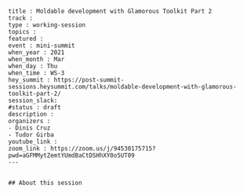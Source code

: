 	title : Moldable development with Glamorous Toolkit Part 2
	track : 
	type : working-session
	topics :
	featured :
	event : mini-summit
	when_year : 2021
	when_month : Mar
	when_day : Thu
	when_time : WS-3
	hey_summit : https://post-summit-sessions.heysummit.com/talks/moldable-development-with-glamorous-toolkit-part-2/
	session_slack:
	#status : draft
	description :
	organizers :
	- Dinis Cruz
	- Tudor Girba
	youtube_link :
	zoom_link : https://zoom.us/j/94530175715?pwd=aGFMMytZemtYUmdBaCtDSHhXY0o5UT09
	---
	

	## About this session
